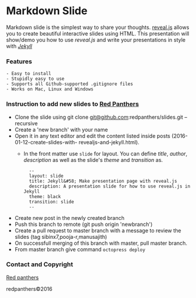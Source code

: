 Markdown Slide
==============

Markdown slide is the simplest way to share your thoughts.
[reveal.js](https://github.com/hakimel/reveal.js/) allows you to create
beautiful interactive slides using HTML. This presentation will show/demo you
how to use *reveal.js* and write your presentations in style with [*Jekyll*](http://jekyllrb.com/)

### Features

    - Easy to install
    - Stupidly easy to use
    - Supports all Github-supported .gitignore files
    - Works on Mac, Linux and Windows
 
### Instruction to add new slides to [Red Panthers](http://redpanthers.github.io/slides/)


  - Clone the slide using  git clone git@github.com:redpanthers/slides.git – recursive
  - Create a 'new branch' with your name
  - Open it in any text editor and edit the content listed inside posts (2016-01-12-create-slides-with-   revealjs-and-jekyll.html).
    - In the front matter use `slide` for layout. You can define *title*, *author*, *description* as well as the slide's *theme* and *transition* as.
        
            --
            layout: slide
            title: Jekyll&#58; Make presentation page with reveal.js
            description: A presentation slide for how to use reveal.js in Jekyll
            theme: black
            transition: slide
            --

  - Create new post in the newly created branch
  - Push this branch to remote (git push origin 'newbranch')
  - Create a pull request to master branch with a message to review the slides (tag sibinx7,pooja-r,manusajith)
  - On successfull merging of this branch with master, pull master branch.
  - From master branch give command `octopress deploy`  

### Contact and Copyright

[Red panthers](www.redpanthers.co)

redpanthers©2016